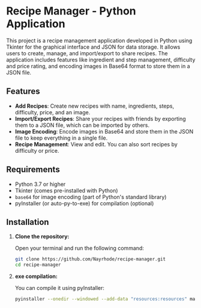 # Recipe Manager - Python Application

This project is a recipe management application developed in Python using Tkinter for the graphical interface and JSON for data storage. It allows users to create, manage, and import/export to share recipes. The application includes features like ingredient and step management, difficulty and price rating, and encoding images in Base64 format to store them in a JSON file.

## Features

- **Add Recipes**: Create new recipes with name, ingredients, steps, difficulty, price, and an image.
- **Import/Export Recipes**: Share your recipes with friends by exporting them to a JSON file, which can be imported by others.
- **Image Encoding**: Encode images in Base64 and store them in the JSON file to keep everything in a single file.
- **Recipe Management**: View and edit. You can also sort recipes by difficulty or price.

## Requirements

- Python 3.7 or higher
- Tkinter (comes pre-installed with Python)
- `base64` for image encoding (part of Python's standard library)
- pyInstaller (or auto-py-to-exe) for compilation (optional)

## Installation

1. **Clone the repository:**

   Open your terminal and run the following command:

   ```bash
   git clone https://github.com/Nayrhode/recipe-manager.git
   cd recipe-manager

2. **exe compilation:**

   You can compile it using pyInstaller:

   ```bash
   pyinstaller --onedir --windowed --add-data "resources:resources" main.py

